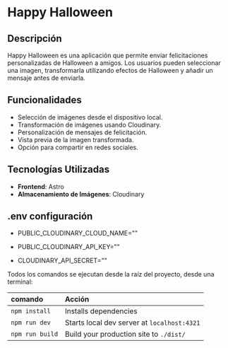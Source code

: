 # Happy Halloween

## Descripción

Happy Halloween es una aplicación que permite enviar felicitaciones personalizadas de Halloween a amigos. Los usuarios pueden seleccionar una imagen, transformarla utilizando efectos de Halloween y añadir un mensaje antes de enviarla.

## Funcionalidades

- Selección de imágenes desde el dispositivo local.
- Transformación de imágenes usando Cloudinary.
- Personalización de mensajes de felicitación.
- Vista previa de la imagen transformada.
- Opción para compartir en redes sociales.

## Tecnologías Utilizadas

- **Frontend**: Astro
- **Almacenamiento de Imágenes**: Cloudinary

## .env configuración

- PUBLIC_CLOUDINARY_CLOUD_NAME=""

- PUBLIC_CLOUDINARY_API_KEY=""

- CLOUDINARY_API_SECRET=""

Todos los comandos se ejecutan desde la raíz del proyecto, desde una terminal:

| comando         | Acción                                      |
| :-------------- | :------------------------------------------ |
| `npm install`   | Installs dependencies                       |
| `npm run dev`   | Starts local dev server at `localhost:4321` |
| `npm run build` | Build your production site to `./dist/`     |
